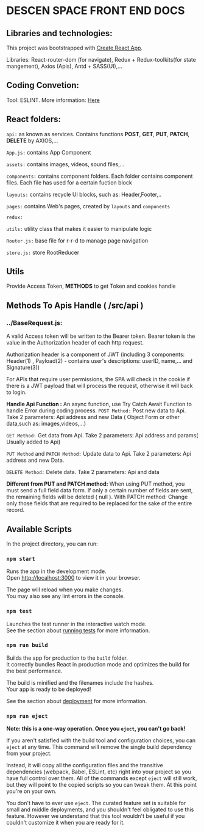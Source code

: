 # DESCEN SPACE FRONT END DOCS

## Libraries and technologies: 

This project was bootstrapped with [Create React App](https://github.com/facebook/create-react-app).

Libraries: React-router-dom (for navigate), Redux + Redux-toolkits(for state mangement), Axios (Apis), Antd + SASS(UI),... 

## Coding Convetion:
Tool: ESLINT. More information: [Here](https://viblo.asia/p/hay-su-dung-eslint-cho-du-an-cua-ban-bJzKm07O59N)

## React folders:
`api:` as known as services. Contains functions **POST**, **GET**, **PUT**, **PATCH**, **DELETE** by AXIOS,...

`App.js:` contains App Component

`assets:` contains images, videos, sound files,...

`components:` contains component folders. Each folder contains component files. Each file has used for a certain fuction block

`layouts:` contains recycle UI blocks, such as: Header,Footer,..

`pages:` contains Web's pages, created by `layouts` and `components`

`redux:`

`utils:` utility class that makes it easier to manipulate logic

`Router.js:` base file for r-r-d to manage page navigation

`store.js:` store RootReducer

## Utils
Provide Access Token, **METHODS** to get Token and cookies handle

## Methods To Apis Handle ( /src/api )
### ../BaseRequest.js:
A valid Access token will be written to the Bearer token. Bearer token is the value in the Authorization header of each http request.

Authorization header is a component of JWT (including 3 components: Header(1) , Payload(2) - contains user's descriptions: userID, name,… and Signature(3))

For APIs that require user permissions, the SPA will check in the cookie if there is a JWT payload that will process the request, otherwise it will back to login.

**Handle Api Function :** An async function, use Try Catch Await Function to handle Error during coding process. 
`POST Method:` Post new data to Api. Take 2 parameters: Api address and new Data ( Object Form or other data,such as: images,videos,...) 

`GET Method:` Get data from Api. Take 2 parameters: Api address and params( Usually added to Api)

`PUT Method` and `PATCH Method:` Update data to Api. Take 2 parameters: Api address and new Data.

`DELETE Method:` Delete data. Take 2 parameters: Api and data

**Different from PUT and PATCH method:** 
When using PUT method, you must send a full field data form. If only a certain number of fields are sent, the remaining fields will be deleted ( null ). With PATCH method: Change only those fields that are required to be replaced for the sake of the entire record.

## Available Scripts

In the project directory, you can run:

### `npm start`

Runs the app in the development mode.\
Open [http://localhost:3000](http://localhost:3000) to view it in your browser.

The page will reload when you make changes.\
You may also see any lint errors in the console.

### `npm test`

Launches the test runner in the interactive watch mode.\
See the section about [running tests](https://facebook.github.io/create-react-app/docs/running-tests) for more information.

### `npm run build`

Builds the app for production to the `build` folder.\
It correctly bundles React in production mode and optimizes the build for the best performance.

The build is minified and the filenames include the hashes.\
Your app is ready to be deployed!

See the section about [deployment](https://facebook.github.io/create-react-app/docs/deployment) for more information.

### `npm run eject`

**Note: this is a one-way operation. Once you `eject`, you can't go back!**

If you aren't satisfied with the build tool and configuration choices, you can `eject` at any time. This command will remove the single build dependency from your project.

Instead, it will copy all the configuration files and the transitive dependencies (webpack, Babel, ESLint, etc) right into your project so you have full control over them. All of the commands except `eject` will still work, but they will point to the copied scripts so you can tweak them. At this point you're on your own.

You don't have to ever use `eject`. The curated feature set is suitable for small and middle deployments, and you shouldn't feel obligated to use this feature. However we understand that this tool wouldn't be useful if you couldn't customize it when you are ready for it.


